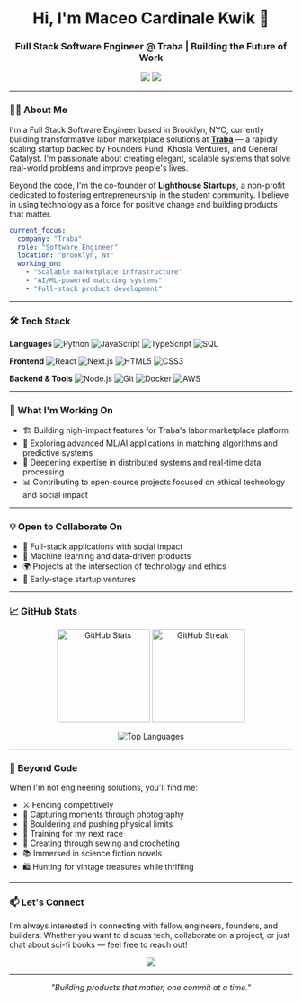 <h1 align="center">Hi, I'm Maceo Cardinale Kwik 👋</h1>

<h3 align="center">Full Stack Software Engineer @ Traba | Building the Future of Work</h3>

<p align="center">
  <a href="https://www.linkedin.com/in/maceo-cardinale-kwik"><img src="https://img.shields.io/badge/-LinkedIn-0077B5?style=for-the-badge&logo=Linkedin&logoColor=white"/></a>
  <a href="https://github.com/maceoCK"><img src="https://img.shields.io/badge/-GitHub-181717?style=for-the-badge&logo=GitHub&logoColor=white"/></a>
</p>

---

### 👨‍💻 About Me

I'm a Full Stack Software Engineer based in Brooklyn, NYC, currently building transformative labor marketplace solutions at **[Traba](https://traba.work)** — a rapidly scaling startup backed by Founders Fund, Khosla Ventures, and General Catalyst. I'm passionate about creating elegant, scalable systems that solve real-world problems and improve people's lives.

Beyond the code, I'm the co-founder of **Lighthouse Startups**, a non-profit dedicated to fostering entrepreneurship in the student community. I believe in using technology as a force for positive change and building products that matter.

```yaml
current_focus:
  company: "Traba"
  role: "Software Engineer"
  location: "Brooklyn, NY"
  working_on:
    - "Scalable marketplace infrastructure"
    - "AI/ML-powered matching systems"
    - "Full-stack product development"
```

---

### 🛠️ Tech Stack

**Languages**
![Python](https://img.shields.io/badge/-Python-3776AB?style=flat-square&logo=Python&logoColor=white)
![JavaScript](https://img.shields.io/badge/-JavaScript-F7DF1E?style=flat-square&logo=javascript&logoColor=black)
![TypeScript](https://img.shields.io/badge/-TypeScript-3178C6?style=flat-square&logo=typescript&logoColor=white)
![SQL](https://img.shields.io/badge/-SQL-4479A1?style=flat-square&logo=postgresql&logoColor=white)

**Frontend**
![React](https://img.shields.io/badge/-React-61DAFB?style=flat-square&logo=react&logoColor=black)
![Next.js](https://img.shields.io/badge/-Next.js-000000?style=flat-square&logo=next.js&logoColor=white)
![HTML5](https://img.shields.io/badge/-HTML5-E34F26?style=flat-square&logo=html5&logoColor=white)
![CSS3](https://img.shields.io/badge/-CSS3-1572B6?style=flat-square&logo=css3&logoColor=white)

**Backend & Tools**
![Node.js](https://img.shields.io/badge/-Node.js-339933?style=flat-square&logo=node.js&logoColor=white)
![Git](https://img.shields.io/badge/-Git-F05032?style=flat-square&logo=git&logoColor=white)
![Docker](https://img.shields.io/badge/-Docker-2496ED?style=flat-square&logo=docker&logoColor=white)
![AWS](https://img.shields.io/badge/-AWS-232F3E?style=flat-square&logo=amazon-aws&logoColor=white)

---

### 🚀 What I'm Working On

- 🏗️ Building high-impact features for Traba's labor marketplace platform
- 🤖 Exploring advanced ML/AI applications in matching algorithms and predictive systems
- 🌱 Deepening expertise in distributed systems and real-time data processing
- 📊 Contributing to open-source projects focused on ethical technology and social impact

---

### 💡 Open to Collaborate On

- 🤝 Full-stack applications with social impact
- 🧠 Machine learning and data-driven products
- 🌍 Projects at the intersection of technology and ethics
- 🚀 Early-stage startup ventures

---

### 📈 GitHub Stats

<p align="center">
  <img src="https://github-readme-stats.vercel.app/api?username=maceoCK&show_icons=true&theme=tokyonight&hide_border=true&count_private=true" alt="GitHub Stats" height="165">
  <img src="https://github-readme-streak-stats.herokuapp.com/?user=maceoCK&theme=tokyonight&hide_border=true" alt="GitHub Streak" height="165">
</p>

<p align="center">
  <img src="https://github-readme-stats.vercel.app/api/top-langs/?username=maceoCK&layout=compact&theme=tokyonight&hide_border=true" alt="Top Languages">
</p>

---

### 🎯 Beyond Code

When I'm not engineering solutions, you'll find me:
- ⚔️ Fencing competitively
- 📸 Capturing moments through photography
- 🧗 Bouldering and pushing physical limits
- 🏃 Training for my next race
- 🧵 Creating through sewing and crocheting
- 📚 Immersed in science fiction novels
- 🛍️ Hunting for vintage treasures while thrifting

---

### 📫 Let's Connect

I'm always interested in connecting with fellow engineers, founders, and builders. Whether you want to discuss tech, collaborate on a project, or just chat about sci-fi books — feel free to reach out!

<p align="center">
  <a href="https://www.linkedin.com/in/maceo-cardinale-kwik">
    <img src="https://img.shields.io/badge/Let's_Connect-0077B5?style=for-the-badge&logo=linkedin&logoColor=white" />
  </a>
</p>

---

<p align="center">
  <i>"Building products that matter, one commit at a time."</i>
</p>
